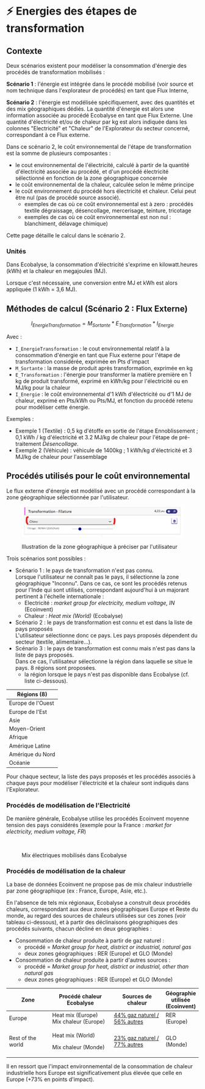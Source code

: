 # ⚡ Energies des étapes de transformation

## Contexte

Deux scénarios existent pour modéliser la consommation d'énergie des procédés de transformation mobilisés :&#x20;

**Scénario 1** : l'énergie est intégrée dans le procédé mobilisé (voir source et nom technique dans l'explorateur de procédés) en tant que Flux Interne,

**Scénario 2** : l'énergie est modélisée spécifiquement, avec des quantités et des mix géographiques dédiés. La quantité d'énergie est alors une information associée au procédé Ecobalyse en tant que Flux Externe. Une quantité d'électricité et/ou de chaleur par kg est alors indiquée dans les colonnes "Electricité" et "Chaleur" de l'Explorateur du secteur concerné, correspondant à ce Flux externe.

Dans ce scénario 2, le coût environnemental de l'étape de transformation est la somme de plusieurs composantes :&#x20;

* le cout environnemental de l'électricité, calculé à partir de la quantité d'électricité associée au procédé, et d'un procédé électricité sélectionné en fonction de la zone géographique concernée
* le coût environnemental de la chaleur, calculée selon le même principe
* le coût environnement du procédé hors électricité et chaleur. Celui peut être nul (pas de procédé source associé).
  * exemples de cas où ce coût environnemental est à zero : procédés textile dégraissage, désencollage, mercerisage, teinture, tricotage
  * exemples de cas où ce coût environnemental est non nul : blanchiment, délavage chimique)

Cette page détaille le calcul dans le scénario 2.

### Unités

Dans Ecobalyse, la consommation d'électricité s'exprime en kilowatt.heures (kWh) et la chaleur en megajoules (MJ).

Lorsque c'est nécessaire, une conversion entre MJ et kWh est alors appliquée (1 kWh = 3,6 MJ).&#x20;

## Méthodes de calcul (Scénario 2 : Flux Externe)

$$
I_{EnergieTransformation} = M_{Sortante}* E_{Transformation}*I_{Energie}
$$

Avec :

* `I_EnergieTransformation` : le cout environnemental relatif à la consommation d'énergie en tant que Flux externe pour l'étape de transformation considérée, exprimée en Pts d'impact
* `M_Sortante` : la masse de produit après transformation, exprimée en kg
* `E_Transformation` : l'énergie pour transformer la matière première en 1 kg de produit transformé, exprimé en kWh/kg pour l'électricité ou en MJ/kg pour la chaleur
* `I_Energie` : le coût environnemental d'1 kWh d'électricité ou d'1 MJ de chaleur, exprimé en Pts/kWh ou Pts/MJ, et fonction du procédé retenu pour modéliser cette énergie.

Exemples :&#x20;

* Exemple 1 (Textile) :  0,5 kg d'étoffe en sortie de l'étape Ennoblissement ; 0,1 kWh / kg d'électricité et 3.2 MJ/kg de chaleur pour l'étape de pré-traitement _Désencollage_.&#x20;
* Exemple 2 (Véhicule) : véhicule de 1400kg ; 1 kWh/kg d'électricité et 3 MJ/kg de chaleur pour l'assemblage

## Procédés utilisés pour le coût environnemental

Le flux externe d'énergie est modélisé avec un procédé correspondant à la zone géographique sélectionnée par l'utilisateur.

<figure><img src="../.gitbook/assets/image (290).png" alt=""><figcaption><p>Illustration de la zone géographique à préciser par l'utilisateur</p></figcaption></figure>

Trois scénarios sont possibles :&#x20;

* Scénario 1 : le pays de transformation n'est pas connu.\
  Lorsque l'utilisateur ne connaît pas le pays, il sélectionne la zone géographique "Inconnu". Dans ce cas, ce sont les procédés retenus pour l'Inde qui sont utilisés, correspondant aujourd'hui à un majorant pertinent à l'échelle internationale :&#x20;
  * Electricité : _market group for electricity, medium voltage, IN_ (Ecoinvent)
  * Chaleur : _Heat mix (World)_ (Ecobalyse)
* Scénario 2 : le pays de transformation est connu et est dans la liste de pays proposés \
  L'utilisateur sélectionne donc ce pays. Les pays proposés dépendent du secteur (textile, alimentaire...).
* Scénario 3 : le pays de transformation est connu mais n'est pas dans la liste de pays proposés.\
  Dans ce cas, l'utilisateur sélectionne la région dans laquelle se situe le pays. 8 régions sont proposées.
  * la région lorsque le pays n'est pas disponible dans Ecobalyse (cf. liste ci-dessous).&#x20;

| Régions (8)       |
| ----------------- |
| Europe de l'Ouest |
| Europe de l'Est   |
| Asie              |
| Moyen-Orient      |
| Afrique           |
| Amérique Latine   |
| Amérique du Nord  |
| Océanie           |

Pour chaque secteur, la liste des pays proposés et les procédés associés à chaque pays pour modéliser l'électricité et la chaleur sont indiqués dans l'Explorateur.

### Procédés de modélisation de l'Electricité

De manière générale, Ecobalyse utilise les procédés Ecoinvent moyenne tension des pays considérés (exemple pour la France : _market for electricity, medium voltage, FR_)

<figure><img src="../.gitbook/assets/Coût environnemental des mix électriques mobilisés dans Ecobalyse (uPts _ kWh) (4).png" alt=""><figcaption><p>Mix électriques mobilisés dans Ecobalyse</p></figcaption></figure>

### Procédés de modélisation de la chaleur

La base de données Ecoinvent ne propose pas de mix chaleur industrielle par zone géographique (ex : France, Europe, Asie, etc.).&#x20;

En l'absence de tels mix régionaux, Ecobalyse a construit deux procédés chaleurs, correspondant aux deux zones géographiques Europe et Reste du monde, au regard des sources de chaleurs utilisées sur ces zones (voir tableau ci-dessous), et à partir des déclinaisons géographiques des procédés suivants, chacun décliné en deux géographies :&#x20;

* Consommation de chaleur produite à partir de gaz naturel :
  * procédé = _Market group for heat, district or industrial, natural gas_
  * deux zones géographiques : RER (Europe) et GLO (Monde)
* Consommation de chaleur produite à partir d'autres sources :
  * procédé = _Market group for heat, district or industrial, other than natural gas_
  * deux zones géographiques : RER (Europe) et GLO (Monde)

<table><thead><tr><th width="138">Zone</th><th width="204">Procédé chaleur Ecobalyse</th><th width="170">Sources de chaleur</th><th>Géographie utilisée (Ecoinvent)</th></tr></thead><tbody><tr><td>Europe</td><td>Heat mix (Europe)<br>Mix chaleur (Europe)</td><td><a data-footnote-ref href="#user-content-fn-1">44% gaz naturel / <br>56% autres</a></td><td>RER (Europe)</td></tr><tr><td>Rest of the world</td><td><p>Heat mix (World)</p><p>Mix chaleur (Monde) </p></td><td><a data-footnote-ref href="#user-content-fn-2">23% gaz naturel / <br>77% autres</a></td><td>GLO (Monde)</td></tr></tbody></table>

Il en ressort que l'impact environnemental de la consommation de chaleur industrielle hors Europe est significativement plus élevée que celle en Europe (+73% en points d'impact).

[^1]: Source : Etude Reuters : [https://www.reuters.com/markets/commodities/industrial-heat-set-major-energy-source-overhaul-by-2050-2023-04-11/](https://www.reuters.com/markets/commodities/industrial-heat-set-major-energy-source-overhaul-by-2050-2023-04-11/)

[^2]: Article CarbonTrust (UK) : [https://www.carbontrust.com/news-and-insights/insights/industrial-renewable-heat](https://www.carbontrust.com/news-and-insights/insights/industrial-renewable-heat)
